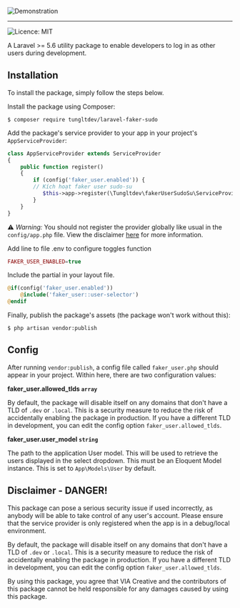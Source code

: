 ![Demonstration](https://d78vgg4relhwk.cloudfront.net/sudo-su.gif)

---

![Licence: MIT](https://img.shields.io/badge/License-MIT-yellow.svg)

A Laravel >= 5.6 utility package to enable developers to log in as other users during development.


## Installation
To install the package, simply follow the steps below.

Install the package using Composer:

```
$ composer require tungltdev/laravel-faker-sudo
```

Add the package's service provider to your app in your project's `AppServiceProvider`:

```php
class AppServiceProvider extends ServiceProvider
{
    public function register()
    {
        if (config('faker_user.enabled')) {
        // Kích hoạt faker user sudo-su
           $this->app->register(\Tungltdev\fakerUserSudoSu\ServiceProvider::class);
        }
    }
}
```

⚠️  *Warning:* You should not register the provider globally like usual in the `config/app.php` file. View the disclaimer [here](#disclaimer---danger) for more information.

Add line to file .env to configure toggles function

```php
FAKER_USER_ENABLED=true
```

Include the partial in your layout file.

```php
@if(config('faker_user.enabled'))
    @include('faker_user::user-selector')
@endif
```

Finally, publish the package's assets (the package won't work without this):

```
$ php artisan vendor:publish
```

## Config
After running `vendor:publish`, a config file called `faker_user.php` should appear in your project. Within here, there are two configuration values:

**faker_user.allowed_tlds `array`**

By default, the package will disable itself on any domains that don't have a TLD of `.dev` or `.local`. This is a security measure to reduce the risk of accidentally enabling the package in production. If you have a different TLD in development, you can edit the config option `faker_user.allowed_tlds`.

**faker_user.user_model `string`**

The path to the application User model. This will be used to retrieve the users displayed in the select dropdown. This must be an Eloquent Model instance. This is set to `App\Models\User` by default.


## Disclaimer - DANGER!
This package can pose a serious security issue if used incorrectly, as anybody will be able to take control of any user's account. Please ensure that the service provider is only registered when the app is in a debug/local environment.

By default, the package will disable itself on any domains that don't have a TLD of `.dev` or `.local`. This is a security measure to reduce the risk of accidentally enabling the package in production. If you have a different TLD in development, you can edit the config option `faker_user.allowed_tlds`.

By using this package, you agree that VIA Creative and the contributors of this package cannot be held responsible for any damages caused by using this package.
